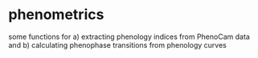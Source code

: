# phenometrics
some functions for a) extracting phenology indices from PhenoCam data and b) calculating phenophase transitions from phenology curves
